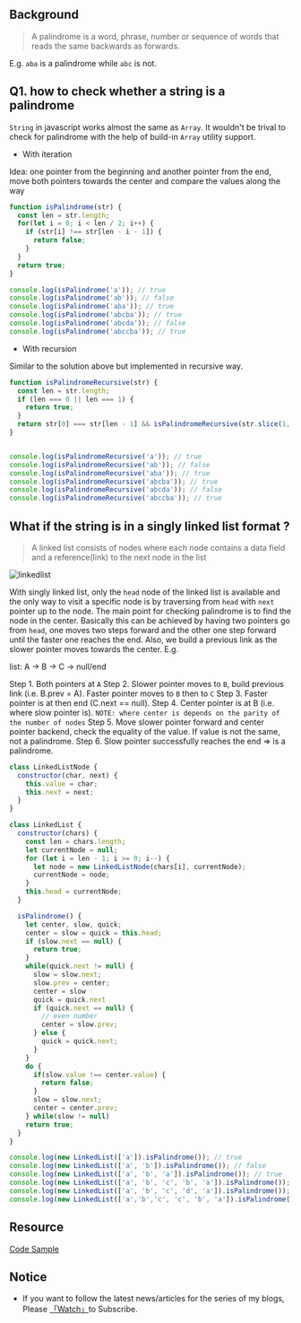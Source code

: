 ## Background

> A palindrome is a word, phrase, number or sequence of words that reads the same backwards as forwards.

E.g.  `aba` is a palindrome while `abc` is not.

## Q1. how to check whether a string is a palindrome

`String` in javascript works almost the same as `Array`. It wouldn't be trival to check for palindrome with the help of build-in `Array` utility support.

* With iteration

Idea: one pointer from the beginning and another pointer from the end, move both pointers towards the center and compare the values along the way

```javascript
function isPalindrome(str) {
  const len = str.length;
  for(let i = 0; i < len / 2; i++) {
    if (str[i] !== str[len - i - 1]) {
      return false;
    }
  }
  return true;
}

console.log(isPalindrome('a')); // true
console.log(isPalindrome('ab')); // false
console.log(isPalindrome('aba')); // true
console.log(isPalindrome('abcba')); // true
console.log(isPalindrome('abcda')); // false
console.log(isPalindrome('abccba')); // true
```

* With recursion

Similar to the solution above but implemented in recursive way.

```javascript
function isPalindromeRecursive(str) {
  const len = str.length;
  if (len === 0 || len === 1) {
    return true;
  }
  return str[0] === str[len - 1] && isPalindromeRecursive(str.slice(1, len - 1))
}


console.log(isPalindromeRecursive('a')); // true
console.log(isPalindromeRecursive('ab')); // false
console.log(isPalindromeRecursive('aba')); // true
console.log(isPalindromeRecursive('abcba')); // true
console.log(isPalindromeRecursive('abcda')); // false
console.log(isPalindromeRecursive('abccba')); // true
```

## What if the string is in a singly linked list format ?

> A linked list consists of nodes where each node contains a data field and a reference(link) to the next node in the list

![linkedlist](https://user-images.githubusercontent.com/7504237/59962052-cf37c780-9512-11e9-9b69-49287c8a20d6.png)

With singly linked list, only the `head` node of the linked list is available and the only way to visit a specific node is by traversing from `head` with `next` pointer up to the node. The main point for checking palindrome is to find the node in the center. Basically this can be achieved by having two pointers go from `head`, one moves two steps forward and the other one step forward until the faster one reaches the end. Also, we build a previous link as the slower pointer moves towards the center. E.g.


list: A -> B -> C -> null/end

Step 1.  Both pointers at `A`
Step 2.  Slower pointer moves to `B`, build previous link (i.e. B.prev = A). Faster pointer moves to `B` then to `C`
Step 3.  Faster pointer is at then end (C.next == null). 
Step 4.  Center pointer is at B (i.e. where slow pointer is). `NOTE: where center is depends on the parity of the number of nodes`
Step 5.  Move slower pointer forward and center pointer backend, check the equality of the value. If value is not the same, not a palindrome.
Step 6.  Slow pointer successfully reaches the end => is a palindrome.

```javascript
class LinkedListNode {
  constructor(char, next) {
    this.value = char;
    this.next = next;
  }
}

class LinkedList {
  constructor(chars) {
    const len = chars.length;
    let currentNode = null;
    for (let i = len - 1; i >= 0; i--) {
      let node = new LinkedListNode(chars[i], currentNode);
      currentNode = node;
    }
    this.head = currentNode;
  }

  isPalindrome() {
    let center, slow, quick;
    center = slow = quick = this.head;
    if (slow.next == null) {
      return true;
    }
    while(quick.next != null) {
      slow = slow.next;
      slow.prev = center;
      center = slow
      quick = quick.next
      if (quick.next == null) {
        // even number
        center = slow.prev;
      } else {
        quick = quick.next;
      }
    }
    do {
      if(slow.value !== center.value) {
        return false;
      }
      slow = slow.next;
      center = center.prev;
    } while(slow != null) 
    return true;
  }
}

console.log(new LinkedList(['a']).isPalindrome()); // true
console.log(new LinkedList(['a', 'b']).isPalindrome()); // false
console.log(new LinkedList(['a', 'b', 'a']).isPalindrome()); // true
console.log(new LinkedList(['a', 'b', 'c', 'b', 'a']).isPalindrome()); // true
console.log(new LinkedList(['a', 'b', 'c', 'd', 'a']).isPalindrome()); // false
console.log(new LinkedList(['a','b','c', 'c', 'b', 'a']).isPalindrome()); // true

```

## Resource

[Code Sample](https://codepen.io/n0rush/pen/gQyJwK)

## Notice

* If you want to follow the latest news/articles for the series of my blogs, Please [「Watch」](https://github.com/n0ruSh/blogs/)to Subscribe.
